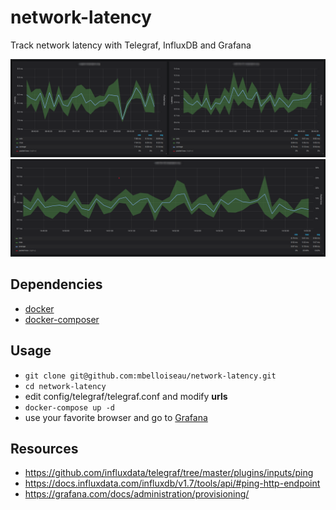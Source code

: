 # network-latency
Track network latency with Telegraf, InfluxDB and Grafana

![Network latency (1)](network_latency_1.png)
![Network latency (2)](network_latency_2.png)

## Dependencies

* [docker](https://docs.docker.com/install/)
* [docker-composer](https://docs.docker.com/compose/install/)

## Usage

* `git clone git@github.com:mbelloiseau/network-latency.git`
* `cd network-latency`
* edit config/telegraf/telegraf.conf and modify **urls**
* `docker-compose up -d`
* use your favorite browser and go to [Grafana](http://localhost:3000)

## Resources

* https://github.com/influxdata/telegraf/tree/master/plugins/inputs/ping
* https://docs.influxdata.com/influxdb/v1.7/tools/api/#ping-http-endpoint
* https://grafana.com/docs/administration/provisioning/
